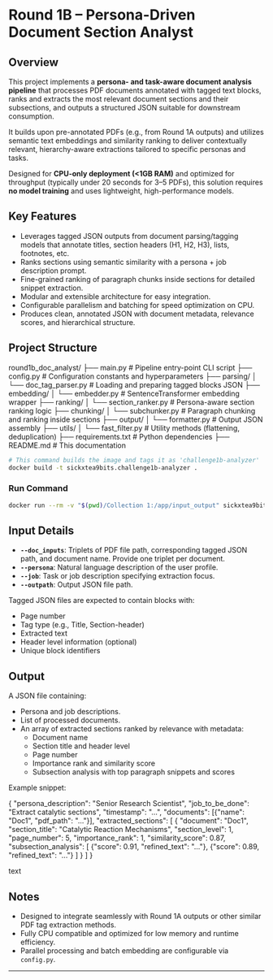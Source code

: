 # Round 1B – Persona-Driven Document Section Analyst

## Overview

This project implements a **persona- and task-aware document analysis pipeline** that processes PDF documents annotated with tagged text blocks, ranks and extracts the most relevant document sections and their subsections, and outputs a structured JSON suitable for downstream consumption.

It builds upon pre-annotated PDFs (e.g., from Round 1A outputs) and utilizes semantic text embeddings and similarity ranking to deliver contextually relevant, hierarchy-aware extractions tailored to specific personas and tasks.

Designed for **CPU-only deployment (<1GB RAM)** and optimized for throughput (typically under 20 seconds for 3–5 PDFs), this solution requires **no model training** and uses lightweight, high-performance models.

## Key Features

- Leverages tagged JSON outputs from document parsing/tagging models that annotate titles, section headers (H1, H2, H3), lists, footnotes, etc.
- Ranks sections using semantic similarity with a persona + job description prompt.
- Fine-grained ranking of paragraph chunks inside sections for detailed snippet extraction.
- Modular and extensible architecture for easy integration.
- Configurable parallelism and batching for speed optimization on CPU.
- Produces clean, annotated JSON with document metadata, relevance scores, and hierarchical structure.

## Project Structure

round1b_doc_analyst/
├── main.py # Pipeline entry-point CLI script
├── config.py # Configuration constants and hyperparameters
├── parsing/
│ └── doc_tag_parser.py # Loading and preparing tagged blocks JSON
├── embedding/
│ └── embedder.py # SentenceTransformer embedding wrapper
├── ranking/
│ └── section_ranker.py # Persona-aware section ranking logic
├── chunking/
│ └── subchunker.py # Paragraph chunking and ranking inside sections
├── output/
│ └── formatter.py # Output JSON assembly
├── utils/
│ └── fast_filter.py # Utility methods (flattening, deduplication)
├── requirements.txt # Python dependencies
├── README.md # This documentation

```bash
# This command builds the image and tags it as 'challenge1b-analyzer'
docker build -t sickxtea9bits.challenge1b-analyzer .
```
### Run Command
```bash
docker run --rm -v "$(pwd)/Collection 1:/app/input_output" sickxtea9bits.challenge1b-analyzer --input /app/input_output/challenge1b_input.json --output /app/input_output/challenge1b_output.json

```



## Input Details

- **`--doc_inputs`**: Triplets of PDF file path, corresponding tagged JSON path, and document name. Provide one triplet per document.
- **`--persona`**: Natural language description of the user profile.
- **`--job`**: Task or job description specifying extraction focus.
- **`--outpath`**: Output JSON file path.

Tagged JSON files are expected to contain blocks with:
- Page number
- Tag type (e.g., Title, Section-header)
- Extracted text
- Header level information (optional)
- Unique block identifiers

## Output

A JSON file containing:

- Persona and job descriptions.
- List of processed documents.
- An array of extracted sections ranked by relevance with metadata:
  - Document name
  - Section title and header level
  - Page number
  - Importance rank and similarity score
  - Subsection analysis with top paragraph snippets and scores

Example snippet:

{
"persona_description": "Senior Research Scientist",
"job_to_be_done": "Extract catalytic sections",
"timestamp": "...",
"documents": [{"name": "Doc1", "pdf_path": "..."}],
"extracted_sections": [
{
"document": "Doc1",
"section_title": "Catalytic Reaction Mechanisms",
"section_level": 1,
"page_number": 5,
"importance_rank": 1,
"similarity_score": 0.87,
"subsection_analysis": [
{"score": 0.91, "refined_text": "..."},
{"score": 0.89, "refined_text": "..."}
]
}
]
}

text

## Notes

- Designed to integrate seamlessly with Round 1A outputs or other similar PDF tag extraction methods.
- Fully CPU compatible and optimized for low memory and runtime efficiency.
- Parallel processing and batch embedding are configurable via `config.py`.

---
